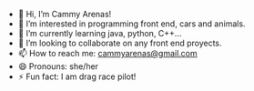   - 👋 Hi, I’m Cammy Arenas!
- 👀 I’m interested in programming front end, cars and animals.
- 🌱 I’m currently learning java, python, C++...
- 💞️ I’m looking to collaborate on any front end proyects.
- 📫 How to reach me: cammyarenas@gmail.com
- 😄 Pronouns: she/her
- ⚡ Fun fact: I am drag race pilot!

<!---
enfierroracingteam/enfierroracingteam is a ✨ special ✨ repository because its `README.md` (this file) appears on your GitHub profile.
You can click the Preview link to take a look at your changes.
--->
